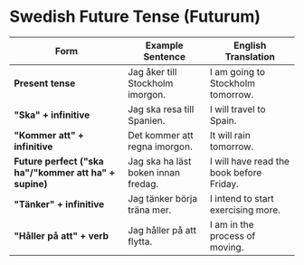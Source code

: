# Swedish Future Tense (Futurum)

| **Form**                                               | **Example Sentence**                | **English Translation**                  |
| ------------------------------------------------------ | ----------------------------------- | ---------------------------------------- |
| **Present tense**                                      | Jag åker till Stockholm imorgon.    | I am going to Stockholm tomorrow.        |
| **"Ska" + infinitive**                                 | Jag ska resa till Spanien.          | I will travel to Spain.                  |
| **"Kommer att" + infinitive**                          | Det kommer att regna imorgon.       | It will rain tomorrow.                   |
| **Future perfect ("ska ha"/"kommer att ha" + supine)** | Jag ska ha läst boken innan fredag. | I will have read the book before Friday. |
| **"Tänker" + infinitive**                              | Jag tänker börja träna mer.         | I intend to start exercising more.       |
| **"Håller på att" + verb**                             | Jag håller på att flytta.           | I am in the process of moving.           |
